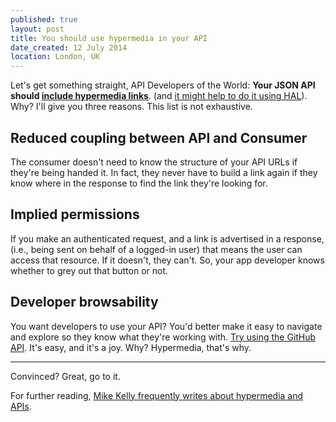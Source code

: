 ```yaml
---
published: true
layout: post
title: You should use hypermedia in your API
date_created: 12 July 2014
location: London, UK
---
```


Let's get something straight, API Developers of the World: **Your JSON API should [include hypermedia links](http://en.wikipedia.org/wiki/HATEOAS)**. (and [it might help to do it using HAL](http://stateless.co/hal_specification.html)). Why? I'll give you three reasons. This list is not exhaustive.

## Reduced coupling between API and Consumer

The consumer doesn't need to know the structure of your API URLs if they're being handed it. In fact, they never have to build a link again if they know where in the response to find the link they're looking for.

## Implied permissions

If you make an authenticated request, and a link is advertised in a response, (i.e., being sent on behalf of a logged-in user) that means the user can access that resource. If it doesn't, they can't. So, your app developer knows whether to grey out that button or not.

## Developer browsability

You want developers to use your API? You'd better make it easy to navigate and explore so they know what they're working with. [Try using the GitHub API](https://developer.github.com/v3/). It's easy, and it's a joy. Why? Hypermedia, that's why.

---

Convinced? Great, go to it.

For further reading, [Mike Kelly frequently writes about hypermedia and APIs](http://blog.stateless.co/).